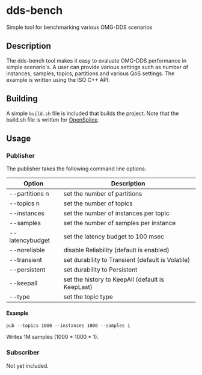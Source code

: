 # dds-bench
Simple tool for benchmarking various OMG-DDS scenarios

## Description
The dds-bench tool makes it easy to evaluate OMG-DDS performance in simple scenario's. A user can provide various settings such as number of instances, samples, topics, partitions and various QoS settings. The example is written using the ISO C++ API.

## Building
A simple `build.sh` file is included that builds the project. Note that the build.sh file is written for [OpenSplice](https://github.com/PrismTech/opensplice).

## Usage
### Publisher
The publisher takes the following command line options:

Option | Description
------------- | -------------
  --partitions n | set the number of partitions
  --topics n | set the number of topics
  --instances | set the number of instances per topic
  --samples | set the number of samples per instance
  --latencybudget | set the latency budget to 100 msec
  --noreliable | disable Reliability (default is enabled)
  --transient | set durability to Transient (default is Volatile)
  --persistent | set durability to Persistent
  --keepall | set the history to KeepAll (default is KeepLast)
  --type | set the topic type 
 
#### Example
`pub --topics 1000 --instances 1000 --samples 1`

Writes 1M samples (1000 * 1000 * 1).
### Subscriber
Not yet included.
